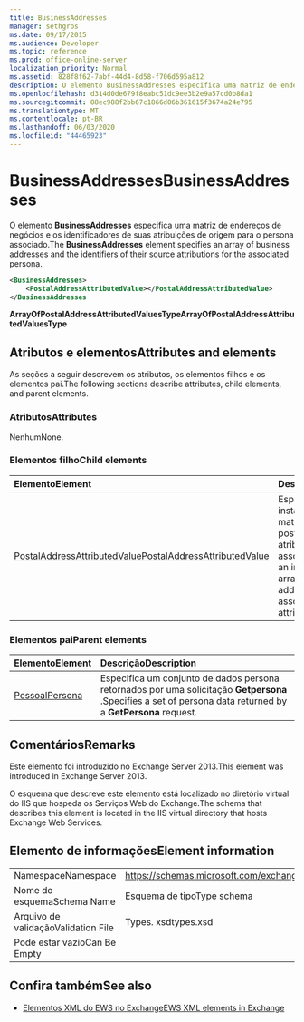 ```yaml
---
title: BusinessAddresses
manager: sethgros
ms.date: 09/17/2015
ms.audience: Developer
ms.topic: reference
ms.prod: office-online-server
localization_priority: Normal
ms.assetid: 828f8f62-7abf-44d4-8d58-f706d595a812
description: O elemento BusinessAddresses especifica uma matriz de endereços de negócios e os identificadores de suas atribuições de origem para o persona associado.
ms.openlocfilehash: d314d0de679f8eabc51dc9ee3b2e9a57cd0b8da1
ms.sourcegitcommit: 88ec988f2bb67c1866d06b361615f3674a24e795
ms.translationtype: MT
ms.contentlocale: pt-BR
ms.lasthandoff: 06/03/2020
ms.locfileid: "44465923"
---
```

# <a name="businessaddresses"></a><span data-ttu-id="fd3dd-103">BusinessAddresses</span><span class="sxs-lookup"><span data-stu-id="fd3dd-103">BusinessAddresses</span></span>

<span data-ttu-id="fd3dd-104">O elemento **BusinessAddresses** especifica uma matriz de endereços de negócios e os identificadores de suas atribuições de origem para o persona associado.</span><span class="sxs-lookup"><span data-stu-id="fd3dd-104">The **BusinessAddresses** element specifies an array of business addresses and the identifiers of their source attributions for the associated persona.</span></span> 
  
```XML
<BusinessAddresses>
    <PostalAddressAttributedValue></PostalAddressAttributedValue>
</BusinessAddresses
```

 <span data-ttu-id="fd3dd-105">**ArrayOfPostalAddressAttributedValuesType**</span><span class="sxs-lookup"><span data-stu-id="fd3dd-105">**ArrayOfPostalAddressAttributedValuesType**</span></span>
## <a name="attributes-and-elements"></a><span data-ttu-id="fd3dd-106">Atributos e elementos</span><span class="sxs-lookup"><span data-stu-id="fd3dd-106">Attributes and elements</span></span>

<span data-ttu-id="fd3dd-107">As seções a seguir descrevem os atributos, os elementos filhos e os elementos pai.</span><span class="sxs-lookup"><span data-stu-id="fd3dd-107">The following sections describe attributes, child elements, and parent elements.</span></span>
  
### <a name="attributes"></a><span data-ttu-id="fd3dd-108">Atributos</span><span class="sxs-lookup"><span data-stu-id="fd3dd-108">Attributes</span></span>

<span data-ttu-id="fd3dd-109">Nenhum</span><span class="sxs-lookup"><span data-stu-id="fd3dd-109">None.</span></span>
  
### <a name="child-elements"></a><span data-ttu-id="fd3dd-110">Elementos filho</span><span class="sxs-lookup"><span data-stu-id="fd3dd-110">Child elements</span></span>

|<span data-ttu-id="fd3dd-111">**Elemento**</span><span class="sxs-lookup"><span data-stu-id="fd3dd-111">**Element**</span></span>|<span data-ttu-id="fd3dd-112">**Descrição**</span><span class="sxs-lookup"><span data-stu-id="fd3dd-112">**Description**</span></span>|
|:-----|:-----|
|[<span data-ttu-id="fd3dd-113">PostalAddressAttributedValue</span><span class="sxs-lookup"><span data-stu-id="fd3dd-113">PostalAddressAttributedValue</span></span>](postaladdressattributedvalue.md) <br/> |<span data-ttu-id="fd3dd-114">Especifica uma instância de uma matriz de endereços postais e suas atribuições associadas.</span><span class="sxs-lookup"><span data-stu-id="fd3dd-114">Specifies an instance of an array of postal addresses and their associated attributions.</span></span>  <br/> |
   
### <a name="parent-elements"></a><span data-ttu-id="fd3dd-115">Elementos pai</span><span class="sxs-lookup"><span data-stu-id="fd3dd-115">Parent elements</span></span>

|<span data-ttu-id="fd3dd-116">**Elemento**</span><span class="sxs-lookup"><span data-stu-id="fd3dd-116">**Element**</span></span>|<span data-ttu-id="fd3dd-117">**Descrição**</span><span class="sxs-lookup"><span data-stu-id="fd3dd-117">**Description**</span></span>|
|:-----|:-----|
|[<span data-ttu-id="fd3dd-118">Pessoal</span><span class="sxs-lookup"><span data-stu-id="fd3dd-118">Persona</span></span>](persona.md) <br/> |<span data-ttu-id="fd3dd-119">Especifica um conjunto de dados persona retornados por uma solicitação **Getpersona** .</span><span class="sxs-lookup"><span data-stu-id="fd3dd-119">Specifies a set of persona data returned by a **GetPersona** request.</span></span>  <br/> |
   
## <a name="remarks"></a><span data-ttu-id="fd3dd-120">Comentários</span><span class="sxs-lookup"><span data-stu-id="fd3dd-120">Remarks</span></span>

<span data-ttu-id="fd3dd-121">Este elemento foi introduzido no Exchange Server 2013.</span><span class="sxs-lookup"><span data-stu-id="fd3dd-121">This element was introduced in Exchange Server 2013.</span></span>
  
<span data-ttu-id="fd3dd-122">O esquema que descreve este elemento está localizado no diretório virtual do IIS que hospeda os Serviços Web do Exchange.</span><span class="sxs-lookup"><span data-stu-id="fd3dd-122">The schema that describes this element is located in the IIS virtual directory that hosts Exchange Web Services.</span></span>
  
## <a name="element-information"></a><span data-ttu-id="fd3dd-123">Elemento de informações</span><span class="sxs-lookup"><span data-stu-id="fd3dd-123">Element information</span></span>

|||
|:-----|:-----|
|<span data-ttu-id="fd3dd-124">Namespace</span><span class="sxs-lookup"><span data-stu-id="fd3dd-124">Namespace</span></span>  <br/> |https://schemas.microsoft.com/exchange/services/2006/types  <br/> |
|<span data-ttu-id="fd3dd-125">Nome do esquema</span><span class="sxs-lookup"><span data-stu-id="fd3dd-125">Schema Name</span></span>  <br/> |<span data-ttu-id="fd3dd-126">Esquema de tipo</span><span class="sxs-lookup"><span data-stu-id="fd3dd-126">Type schema</span></span>  <br/> |
|<span data-ttu-id="fd3dd-127">Arquivo de validação</span><span class="sxs-lookup"><span data-stu-id="fd3dd-127">Validation File</span></span>  <br/> |<span data-ttu-id="fd3dd-128">Types. xsd</span><span class="sxs-lookup"><span data-stu-id="fd3dd-128">types.xsd</span></span>  <br/> |
|<span data-ttu-id="fd3dd-129">Pode estar vazio</span><span class="sxs-lookup"><span data-stu-id="fd3dd-129">Can Be Empty</span></span>  <br/> ||
   
## <a name="see-also"></a><span data-ttu-id="fd3dd-130">Confira também</span><span class="sxs-lookup"><span data-stu-id="fd3dd-130">See also</span></span>



- [<span data-ttu-id="fd3dd-131">Elementos XML do EWS no Exchange</span><span class="sxs-lookup"><span data-stu-id="fd3dd-131">EWS XML elements in Exchange</span></span>](ews-xml-elements-in-exchange.md)

